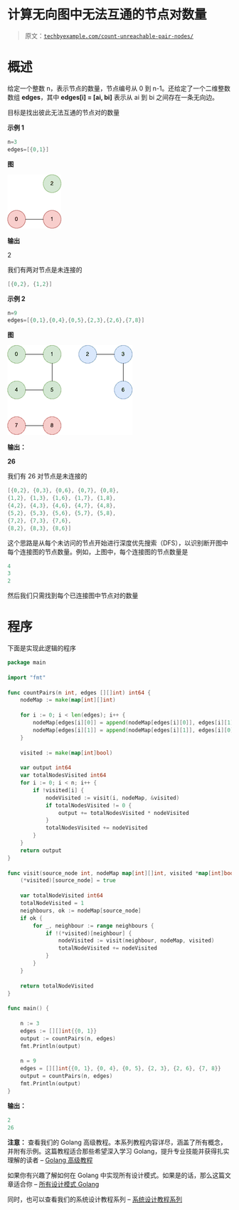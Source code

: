 # 计算无向图中无法互通的节点对数量

> 原文：[`techbyexample.com/count-unreachable-pair-nodes/`](https://techbyexample.com/count-unreachable-pair-nodes/)

# **概述**

给定一个整数 n，表示节点的数量，节点编号从 0 到 n-1。还给定了一个二维整数数组 **edges**，其中 **edges[i] = [ai, bi]** 表示从 ai 到 bi 之间存在一条无向边。

目标是找出彼此无法互通的节点对的数量

**示例 1**

```go
n=3
edges=[{0,1}]
```

**图**

![](img/db5700d230ccfd96ce0f1930204ddfcb.png)

**输出**

2

我们有两对节点是未连接的

```go
[{0,2}, {1,2}]
```

**示例 2**

```go
n=9
edges=[{0,1},{0,4},{0,5},{2,3},{2,6},{7,8}]
```

**图**

![](img/7ac486d0d61acbbe0708461cc6d8542e.png)

**输出：**

**26**

我们有 26 对节点是未连接的

```go
[{0,2}, {0,3}, {0,6}, {0,7}, {0,8},
{1,2}, {1,3}, {1,6}, {1,7}, {1,8},
{4,2}, {4,3}, {4,6}, {4,7}, {4,8},
{5,2}, {5,3}, {5,6}, {5,7}, {5,8},
{7,2}, {7,3}, {7,6},
{8,2}, {8,3}, {8,6}]
```

这个思路是从每个未访问的节点开始进行深度优先搜索（DFS），以识别断开图中每个连接图的节点数量。例如，上图中，每个连接图的节点数量是

```go
4
3
2
```

然后我们只需找到每个已连接图中节点对的数量

# **程序**

下面是实现此逻辑的程序

```go
package main

import "fmt"

func countPairs(n int, edges [][]int) int64 {
	nodeMap := make(map[int][]int)

	for i := 0; i < len(edges); i++ {
		nodeMap[edges[i][0]] = append(nodeMap[edges[i][0]], edges[i][1])
		nodeMap[edges[i][1]] = append(nodeMap[edges[i][1]], edges[i][0])
	}

	visited := make(map[int]bool)

	var output int64
	var totalNodesVisited int64
	for i := 0; i < n; i++ {
		if !visited[i] {
			nodeVisited := visit(i, nodeMap, &visited)
			if totalNodesVisited != 0 {
				output += totalNodesVisited * nodeVisited
			}
			totalNodesVisited += nodeVisited
		}
	}
	return output
}

func visit(source_node int, nodeMap map[int][]int, visited *map[int]bool) int64 {
	(*visited)[source_node] = true

	var totalNodeVisited int64
	totalNodeVisited = 1
	neighbours, ok := nodeMap[source_node]
	if ok {
		for _, neighbour := range neighbours {
			if !(*visited)[neighbour] {
				nodeVisited := visit(neighbour, nodeMap, visited)
				totalNodeVisited += nodeVisited
			}
		}
	}

	return totalNodeVisited
}

func main() {

	n := 3
	edges := [][]int{{0, 1}}
	output := countPairs(n, edges)
	fmt.Println(output)

	n = 9
	edges = [][]int{{0, 1}, {0, 4}, {0, 5}, {2, 3}, {2, 6}, {7, 8}}
	output = countPairs(n, edges)
	fmt.Println(output)
}
```

**输出：**

```go
2
26
```

**注意：** 查看我们的 Golang 高级教程。本系列教程内容详尽，涵盖了所有概念，并附有示例。这篇教程适合那些希望深入学习 Golang，提升专业技能并获得扎实理解的读者 – [Golang 高级教程](https://golangbyexample.com/golang-comprehensive-tutorial/)

如果你有兴趣了解如何在 Golang 中实现所有设计模式。如果是的话，那么这篇文章适合你 – [所有设计模式 Golang](https://golangbyexample.com/all-design-patterns-golang/)

同时，也可以查看我们的系统设计教程系列 – [系统设计教程系列](https://techbyexample.com/system-design-questions/)
